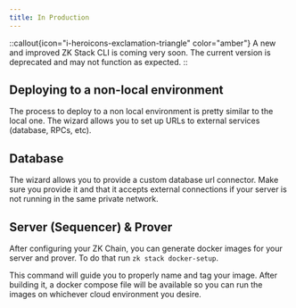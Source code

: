 ```yaml
---
title: In Production
---
```


::callout{icon="i-heroicons-exclamation-triangle" color="amber"}
A new and improved ZK Stack CLI is coming very soon. The current version is deprecated and may not function as expected.
::

## Deploying to a non-local environment

The process to deploy to a non local environment is pretty similar to the local one.
The wizard allows you to set up URLs to external services (database, RPCs, etc).

## Database

The wizard allows you to provide a custom database url connector.
Make sure you provide it and that it accepts external connections if your server is not running in the same private network.

## Server (Sequencer) & Prover

After configuring your ZK Chain, you can generate docker images for your server and prover.
To do that run `zk stack docker-setup`.

This command will guide you to properly name and tag your image.
After building it, a docker compose file will be available so you can run the images on whichever cloud environment you desire.
